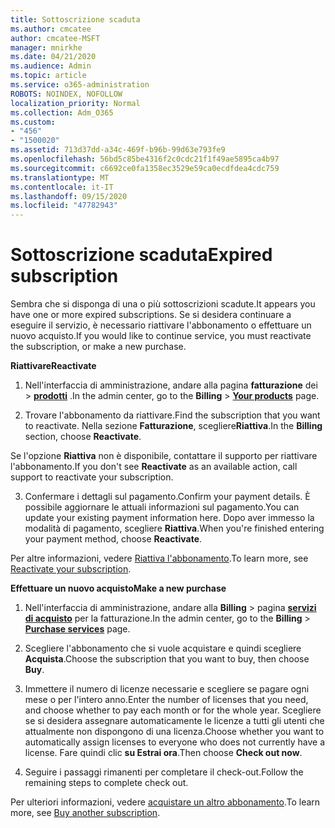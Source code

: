 ```yaml
---
title: Sottoscrizione scaduta
ms.author: cmcatee
author: cmcatee-MSFT
manager: mnirkhe
ms.date: 04/21/2020
ms.audience: Admin
ms.topic: article
ms.service: o365-administration
ROBOTS: NOINDEX, NOFOLLOW
localization_priority: Normal
ms.collection: Adm_O365
ms.custom:
- "456"
- "1500020"
ms.assetid: 713d37dd-a34c-469f-b96b-99d63e793fe9
ms.openlocfilehash: 56bd5c85be4316f2c0cdc21f1f49ae5895ca4b97
ms.sourcegitcommit: c6692ce0fa1358ec3529e59ca0ecdfdea4cdc759
ms.translationtype: MT
ms.contentlocale: it-IT
ms.lasthandoff: 09/15/2020
ms.locfileid: "47782943"
---
```

# <a name="expired-subscription"></a><span data-ttu-id="c4ecd-102">Sottoscrizione scaduta</span><span class="sxs-lookup"><span data-stu-id="c4ecd-102">Expired subscription</span></span>

<span data-ttu-id="c4ecd-103">Sembra che si disponga di una o più sottoscrizioni scadute.</span><span class="sxs-lookup"><span data-stu-id="c4ecd-103">It appears you have one or more expired subscriptions.</span></span> <span data-ttu-id="c4ecd-104">Se si desidera continuare a eseguire il servizio, è necessario riattivare l'abbonamento o effettuare un nuovo acquisto.</span><span class="sxs-lookup"><span data-stu-id="c4ecd-104">If you would like to continue service, you must reactivate the subscription, or make a new purchase.</span></span>
  
<span data-ttu-id="c4ecd-105">**Riattivare**</span><span class="sxs-lookup"><span data-stu-id="c4ecd-105">**Reactivate**</span></span>
  
1. <span data-ttu-id="c4ecd-106">Nell'interfaccia di amministrazione, andare alla pagina **fatturazione** dei \> **[prodotti](https://go.microsoft.com/fwlink/p/?linkid=842054)** .</span><span class="sxs-lookup"><span data-stu-id="c4ecd-106">In the admin center, go to the **Billing** \> **[Your products](https://go.microsoft.com/fwlink/p/?linkid=842054)** page.</span></span>

2. <span data-ttu-id="c4ecd-107">Trovare l'abbonamento da riattivare.</span><span class="sxs-lookup"><span data-stu-id="c4ecd-107">Find the subscription that you want to reactivate.</span></span> <span data-ttu-id="c4ecd-108">Nella sezione **Fatturazione**, scegliere**Riattiva**.</span><span class="sxs-lookup"><span data-stu-id="c4ecd-108">In the **Billing** section, choose **Reactivate**.</span></span>

<span data-ttu-id="c4ecd-109">Se l'opzione **Riattiva** non è disponibile, contattare il supporto per riattivare l'abbonamento.</span><span class="sxs-lookup"><span data-stu-id="c4ecd-109">If you don't see **Reactivate** as an available action, call support to reactivate your subscription.</span></span>

3. <span data-ttu-id="c4ecd-110">Confermare i dettagli sul pagamento.</span><span class="sxs-lookup"><span data-stu-id="c4ecd-110">Confirm your payment details.</span></span> <span data-ttu-id="c4ecd-111">È possibile aggiornare le attuali informazioni sul pagamento.</span><span class="sxs-lookup"><span data-stu-id="c4ecd-111">You can update your existing payment information here.</span></span> <span data-ttu-id="c4ecd-112">Dopo aver immesso la modalità di pagamento, scegliere **Riattiva**.</span><span class="sxs-lookup"><span data-stu-id="c4ecd-112">When you're finished entering your payment method, choose **Reactivate**.</span></span>

<span data-ttu-id="c4ecd-113">Per altre informazioni, vedere [Riattiva l'abbonamento](https://docs.microsoft.com/microsoft-365/commerce/subscriptions/reactivate-your-subscription).</span><span class="sxs-lookup"><span data-stu-id="c4ecd-113">To learn more, see [Reactivate your subscription](https://docs.microsoft.com/microsoft-365/commerce/subscriptions/reactivate-your-subscription).</span></span>

<span data-ttu-id="c4ecd-114">**Effettuare un nuovo acquisto**</span><span class="sxs-lookup"><span data-stu-id="c4ecd-114">**Make a new purchase**</span></span>
  
1. <span data-ttu-id="c4ecd-115">Nell'interfaccia di amministrazione, andare alla **Billing** \> pagina **[servizi di acquisto](https://go.microsoft.com/fwlink/p/?linkid=868433)** per la fatturazione.</span><span class="sxs-lookup"><span data-stu-id="c4ecd-115">In the admin center, go to the **Billing** \> **[Purchase services](https://go.microsoft.com/fwlink/p/?linkid=868433)** page.</span></span>

2. <span data-ttu-id="c4ecd-116">Scegliere l'abbonamento che si vuole acquistare e quindi scegliere **Acquista**.</span><span class="sxs-lookup"><span data-stu-id="c4ecd-116">Choose the subscription that you want to buy, then choose **Buy**.</span></span>

3. <span data-ttu-id="c4ecd-117">Immettere il numero di licenze necessarie e scegliere se pagare ogni mese o per l'intero anno.</span><span class="sxs-lookup"><span data-stu-id="c4ecd-117">Enter the number of licenses that you need, and choose whether to pay each month or for the whole year.</span></span> <span data-ttu-id="c4ecd-118">Scegliere se si desidera assegnare automaticamente le licenze a tutti gli utenti che attualmente non dispongono di una licenza.</span><span class="sxs-lookup"><span data-stu-id="c4ecd-118">Choose whether you want to automatically assign licenses to everyone who does not currently have a license.</span></span> <span data-ttu-id="c4ecd-119">Fare quindi clic **su Estrai ora**.</span><span class="sxs-lookup"><span data-stu-id="c4ecd-119">Then choose **Check out now**.</span></span>

4. <span data-ttu-id="c4ecd-120">Seguire i passaggi rimanenti per completare il check-out.</span><span class="sxs-lookup"><span data-stu-id="c4ecd-120">Follow the remaining steps to complete check out.</span></span>

<span data-ttu-id="c4ecd-121">Per ulteriori informazioni, vedere [acquistare un altro abbonamento](https://docs.microsoft.com/microsoft-365/commerce/buy-another-subscription).</span><span class="sxs-lookup"><span data-stu-id="c4ecd-121">To learn more, see [Buy another subscription](https://docs.microsoft.com/microsoft-365/commerce/buy-another-subscription).</span></span>